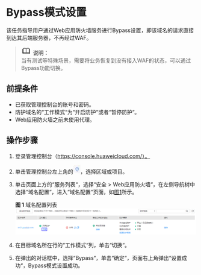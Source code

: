 # Bypass模式设置<a name="waf_01_0069"></a>

该任务指导用户通过Web应用防火墙服务进行Bypass设置，即该域名的请求直接到达其后端服务器，不再经过WAF。

>![](public_sys-resources/icon-note.gif) **说明：**   
>当有测试等特殊场景，需要将业务恢复到没有接入WAF的状态，可以通过Bypass功能切换。  

## 前提条件<a name="section1196116321023"></a>

-   已获取管理控制台的账号和密码。
-   防护域名的“工作模式“为“开启防护“或者“暂停防护“。
-   Web应用防火墙之前未使用代理。

## 操作步骤<a name="section344311262515"></a>

1.  登录管理控制台（https://console.huaweicloud.com/）。
2.  单击管理控制台左上角的![](figures/选择区域图标.jpg)，选择区域或项目。
3.  单击页面上方的“服务列表“，选择“安全  \>  Web应用防火墙“，在左侧导航树中选择“域名配置“，进入“域名配置“页面，如[图1](#waf_01_0004_zh-cn_topic_0110861288_zh-cn_topic_0110861354_fig15593418182219)所示。

    **图 1**  域名配置列表<a name="waf_01_0004_zh-cn_topic_0110861288_zh-cn_topic_0110861354_fig15593418182219"></a>  
    ![](figures/域名配置列表-10.png "域名配置列表-10")

4.  在目标域名所在行的“工作模式“列，单击“切换“。
5.  在弹出的对话框中，选择“Bypass“，单击“确定“，页面右上角弹出“设置成功“，Bypass模式设置成功。


